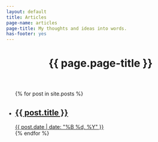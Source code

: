 ```yaml
---
layout: default
title: Articles
page-name: articles
page-title: My thoughts and ideas into words.
has-footer: yes
---
```


<header class="header-page">
  <div class="container">
    <h1 class="title-2 page-title">{{ page.page-title }}</h1>
  </div>
</header>

<section class="page-content section-articles">
  <div class="container-narrow">
    <ul class="articles-list">
      {% for post in site.posts %}
        <li class="article-preview">
          <a href="{{post.url}}">
            <h2 class="article-title body-large">{{ post.title }}</h2>
            <time class="article-date">{{ post.date | date: "%B %d, %Y" }}</time>
          </a>
        </li>
      {% endfor %}
    </ul>
  </div>
</section>